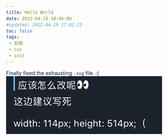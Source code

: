 ```yaml
---
title: Hello World
date: 2022-04-19 10:46:00
#updated: 2022-04-19 17:02:12
toc: false
tags:
 - 前端
 - css
 - init
---
```


Finally fixed the exhausting `.svg` file. 
:(
![](img/solution.png)